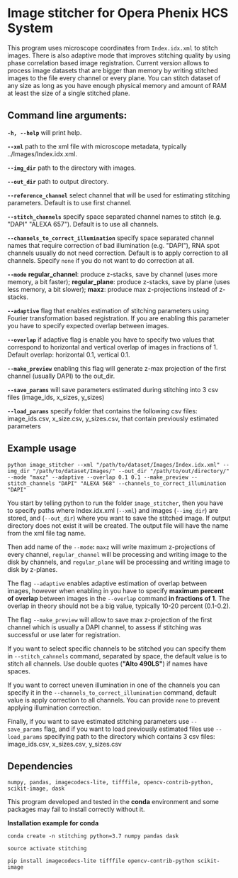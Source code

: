 # Image stitcher for Opera Phenix HCS System 

This program uses microscope coordinates from `Index.idx.xml` to stitch images. There is also adaptive mode that improves stitching quality by using phase correlation based image registration. Current version allows to process image datasets that are bigger than memory by writing stitched images to the file every channel or every plane. You can stitch dataset of any size as long as you have enough physical memory and amount of RAM at least the size of a single stitched plane.

## Command line arguments:
**`-h, --help`**    will print help.

**`--xml`**   path to the xml file with microscope metadata, typically ../Images/Index.idx.xml.

**`--img_dir`**   path to the directory with images.

**`--out_dir`**   path to output directory.

**`--reference_channel`**   select channel that will be used for estimating stitching parameters. Default is to use first channel.

**`--stitch_channels`**   specify space separated channel names to stitch (e.g. "DAPI" "ALEXA 657"). Default is to use all channels.

**`--channels_to_correct_illumination`**  specify space separated channel names that require correction of bad illumination (e.g. "DAPI"), RNA spot channels usually do not need correction. Default is to apply correction to all channels. Specify `none` if you do not want to do correction at all.

**`--mode`**  **regular_channel**: produce z-stacks, save by channel (uses more memory, a bit faster); 
            **regular_plane**: produce z-stacks, save by plane (uses less memory, a bit slower); 
            **maxz**: produce max z-projections instead of z-stacks.
            
**`--adaptive`**    flag that enables estimation of stitching parameters using Fourier transformation based registration. If you are enabling this parameter you have to specify expected overlap between images.

**`--overlap`**     if adaptive flag is enable you have to specify two values that correspond to horizontal and vertical overlap of images in fractions of 1. Default overlap: horizontal 0.1, vertical 0.1.

**`--make_preview`**  enabling this flag will generate z-max projection of the first channel (usually DAPI) to the out_dir.

**`--save_params`**     will save parameters estimated during stitching into 3 csv files (image_ids, x_sizes, y_sizes)

**`--load_params`**     specify folder that contains the following csv files: image_ids.csv, x_size.csv, y_sizes.csv, that contain previously estimated parameters

## Example usage

`python image_stitcher --xml "/path/to/dataset/Images/Index.idx.xml" --img_dir "/path/to/dataset/Images/" --out_dir "/path/to/out/directory/" --mode "maxz" --adaptive --overlap 0.1 0.1 --make_preview --stitch_channels "DAPI" "ALEXA 568" --channels_to_correct_illumination "DAPI"`


You start by telling python to run the folder `image_stitcher`, then you have to specify paths where Index.idx.xml (`--xml`) and images (`--img_dir`) are stored, and (`--out_dir`) where you want to save the stitched image. If output directory does not exist it will be created. The output file will have the name from the xml file tag name.

Then add name of the `--mode`**:** `maxz` will write maximum z-projections of every channel, `regular_channel` will be processing and writing image to the disk by channels, and `regular_plane` will be processing and writing image to disk by z-planes. 

The flag `--adaptive` enables adaptive estimation of overlap between images, however when enabling in you have to specify **maximum percent of overlap** between images in the `--overlap` command **in fractions of 1**. The overlap in theory should not be a big value, typically 10-20 percent (0.1-0.2). 

The flag `--make_preview` will allow to save max z-projection of the first channel which is usually a DAPI channel, to assess if stitching was successful or use later for registration. 

If you want to select specific channels to be stitched you can specify them in `--stitch_cahnnels` command, separated by space, the default value is to stitch all channels. Use double quotes (**"Alto 490LS"**) if names have spaces. 

If you want to correct uneven illumination in one of the channels you can specify it in the `--channels_to_correct_illumination` command, default value is apply correction to all channels. You can provide `none` to prevent applying illumination correction.

Finally, if you want to save estimated stitching parameters use `--save_params` flag, and if you want to load previously estimated files use `--load_params` specifying path to the directory which contains 3 csv files: image_ids.csv, x_sizes.csv, y_sizes.csv


## Dependencies

`numpy, pandas, imagecodecs-lite, tifffile, opencv-contrib-python, scikit-image, dask`

This program developed and tested in the **conda** environment and some packages may fail to install correctly without it.

**Installation example for conda**

`conda create -n stitching python=3.7 numpy pandas dask`

`source activate stitching`

`pip install imagecodecs-lite tifffile opencv-contrib-python scikit-image`

